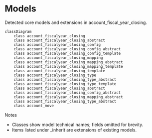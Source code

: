 # Models

Detected core models and extensions in account_fiscal_year_closing.

```mermaid
classDiagram
    class account_fiscalyear_closing
    class account_fiscalyear_closing_abstract
    class account_fiscalyear_closing_config
    class account_fiscalyear_closing_config_abstract
    class account_fiscalyear_closing_config_template
    class account_fiscalyear_closing_mapping
    class account_fiscalyear_closing_mapping_abstract
    class account_fiscalyear_closing_mapping_template
    class account_fiscalyear_closing_template
    class account_fiscalyear_closing_type
    class account_fiscalyear_closing_type_abstract
    class account_fiscalyear_closing_type_template
    class account_fiscalyear_closing_abstract
    class account_fiscalyear_closing_config_abstract
    class account_fiscalyear_closing_mapping_abstract
    class account_fiscalyear_closing_type_abstract
    class account_move
```

Notes
- Classes show model technical names; fields omitted for brevity.
- Items listed under _inherit are extensions of existing models.
